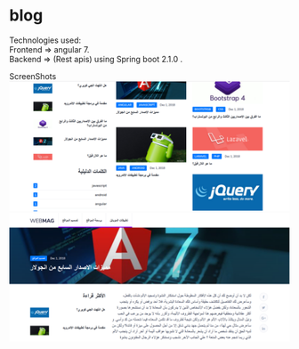 # blog
Technologies used:<br>
Frontend => angular 7.<br>
Backend => (Rest apis) using Spring boot 2.1.0 .<br>

ScreenShots<br>
![alt text](https://github.com/MuhammadAlsaied/blog/blob/master/frontend/src/main/frontend/src/assets/img/scr1.png)
<br>
![alt text](https://github.com/MuhammadAlsaied/blog/blob/master/frontend/src/main/frontend/src/assets/img/scr2.png)
